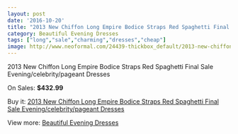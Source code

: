 ```yaml
---
layout: post
date: '2016-10-20'
title: "2013 New Chiffon Long Empire Bodice Straps Red Spaghetti Final Sale Evening/celebrity/pageant Dresses"
category: Beautiful Evening Dresses
tags: ["long","sale","charming","dresses","cheap"]
image: http://www.neoformal.com/24439-thickbox_default/2013-new-chiffon-long-empire-bodice-straps-red-spaghetti-final-sale-evening-celebrity-pageant-dresses.jpg
---
```

2013 New Chiffon Long Empire Bodice Straps Red Spaghetti Final Sale Evening/celebrity/pageant Dresses

On Sales: **$432.99**
<a href="https://www.neoformal.com/en/beautiful-evening-dresses/8307-2013-new-chiffon-long-empire-bodice-straps-red-spaghetti-final-sale-evening-celebrity-pageant-dresses.html"><amp-img layout="responsive" width="600" height="600" src="//www.neoformal.com/24439-thickbox_default/2013-new-chiffon-long-empire-bodice-straps-red-spaghetti-final-sale-evening-celebrity-pageant-dresses.jpg" alt="2013 New Chiffon Long Empire Bodice Straps Red Spaghetti Final Sale Evening/celebrity/pageant Dresses 0" /></a>

Buy it: [2013 New Chiffon Long Empire Bodice Straps Red Spaghetti Final Sale Evening/celebrity/pageant Dresses](https://www.neoformal.com/en/beautiful-evening-dresses/8307-2013-new-chiffon-long-empire-bodice-straps-red-spaghetti-final-sale-evening-celebrity-pageant-dresses.html "2013 New Chiffon Long Empire Bodice Straps Red Spaghetti Final Sale Evening/celebrity/pageant Dresses")

View more: [Beautiful Evening Dresses](https://www.neoformal.com/en/153-beautiful-evening-dresses "Beautiful Evening Dresses")